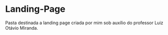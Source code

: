 # Landing-Page
Pasta destinada a landing page criada por mim sob auxílio do professor Luiz Otávio Miranda.
